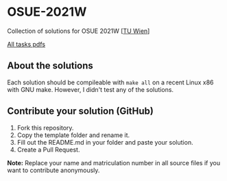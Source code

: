 # OSUE-2021W
Collection of solutions for OSUE 2021W [[TU Wien](https://www.tuwien.at/en/)]

[All tasks pdfs](https://github.com/osue-tuwien/exercises)

## About the solutions
Each solution should be compileable with `make all` on a recent Linux x86 with
GNU make. However, I didn't test any of the solutions.

## Contribute your solution (GitHub)
1. Fork this repository.
2. Copy the template folder and rename it.
3. Fill out the README.md in your folder and paste your solution.
4. Create a Pull Request.

**Note:** Replace your name and matriculation number in all source files if you
want to contribute anonymously.

